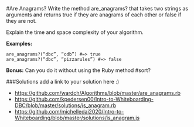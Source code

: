 #Are Anagrams?
Write the method are_anagrams? that takes two strings as arguments and returns true if they are anagrams of each other or false if they are not.

Explain the time and space complexity of your algorithm.


**Examples:**
```code
are_anagrams?(“dbc”, “cdb”) #=> true
are_anagrams?(“dbc”, “pizzarules”) #=> false
```

**Bonus:** Can you do it without using the Ruby method #sort?

###Solutions
add a link to your solution here :)
- https://github.com/wardch/Algorithms/blob/master/are_anagrams.rb
- https://github.com/kpedersen00/Intro-to-Whiteboarding-DBC/blob/master/solutions/is_anagram.rb
- https://github.com/michelledai2020/Intro-to-Whiteboarding/blob/master/solutions/is_anagram.js
